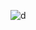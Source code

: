 ![d](https://user-images.githubusercontent.com/85408428/218445134-d55d4b5b-4325-4ed1-949e-34bef3ae80ac.png)

